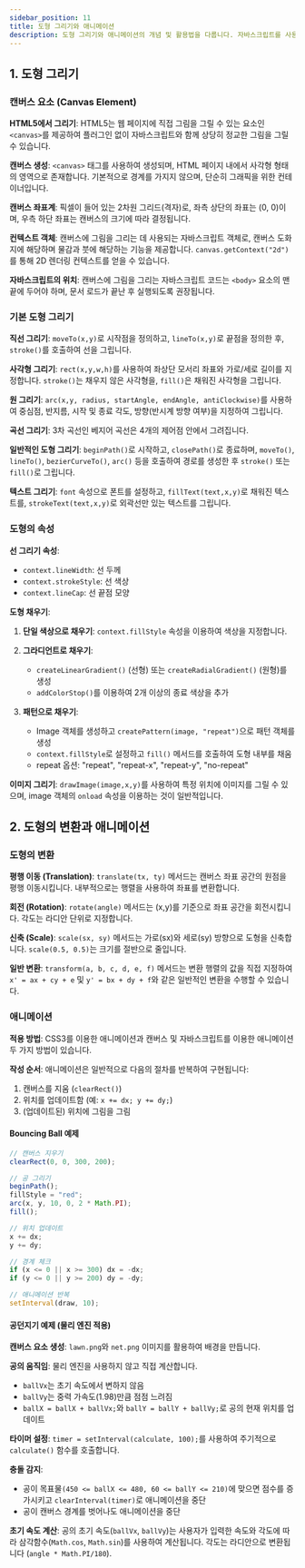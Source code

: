 ```yaml
---
sidebar_position: 11
title: 도형 그리기와 애니메이션
description: 도형 그리기와 애니메이션의 개념 및 활용법을 다룹니다. 자바스크립트를 사용하여 도형을 그리고, 애니메이션을 구현하는 방법을 설명합니다.
---
```


## 1. 도형 그리기

### 캔버스 요소 (Canvas Element)

**HTML5에서 그리기**: HTML5는 웹 페이지에 직접 그림을 그릴 수 있는 요소인 `<canvas>`를 제공하여 플러그인 없이 자바스크립트와 함께 상당히 정교한 그림을 그릴 수 있습니다.

**캔버스 생성**: `<canvas>` 태그를 사용하여 생성되며, HTML 페이지 내에서 사각형 형태의 영역으로 존재합니다. 기본적으로 경계를 가지지 않으며, 단순히 그래픽을 위한 컨테이너입니다.

**캔버스 좌표계**: 픽셀이 들어 있는 2차원 그리드(격자)로, 좌측 상단의 좌표는 (0, 0)이며, 우측 하단 좌표는 캔버스의 크기에 따라 결정됩니다.

**컨텍스트 객체**: 캔버스에 그림을 그리는 데 사용되는 자바스크립트 객체로, 캔버스 도화지에 해당하며 물감과 붓에 해당하는 기능을 제공합니다. `canvas.getContext("2d")`를 통해 2D 렌더링 컨텍스트를 얻을 수 있습니다.

**자바스크립트의 위치**: 캔버스에 그림을 그리는 자바스크립트 코드는 `<body>` 요소의 맨 끝에 두어야 하며, 문서 로드가 끝난 후 실행되도록 권장됩니다.

### 기본 도형 그리기

**직선 그리기**: `moveTo(x,y)`로 시작점을 정의하고, `lineTo(x,y)`로 끝점을 정의한 후, `stroke()`를 호출하여 선을 그립니다.

**사각형 그리기**: `rect(x,y,w,h)`를 사용하여 좌상단 모서리 좌표와 가로/세로 길이를 지정합니다. `stroke()`는 채우지 않은 사각형을, `fill()`은 채워진 사각형을 그립니다.

**원 그리기**: `arc(x,y, radius, startAngle, endAngle, antiClockwise)`를 사용하여 중심점, 반지름, 시작 및 종료 각도, 방향(반시계 방향 여부)을 지정하여 그립니다.

**곡선 그리기**: 3차 곡선인 베지어 곡선은 4개의 제어점 안에서 그려집니다.

**일반적인 도형 그리기**: `beginPath()`로 시작하고, `closePath()`로 종료하며, `moveTo()`, `lineTo()`, `bezierCurveTo()`, `arc()` 등을 호출하여 경로를 생성한 후 `stroke()` 또는 `fill()`로 그립니다.

**텍스트 그리기**: `font` 속성으로 폰트를 설정하고, `fillText(text,x,y)`로 채워진 텍스트를, `strokeText(text,x,y)`로 외곽선만 있는 텍스트를 그립니다.

### 도형의 속성

**선 그리기 속성**:

- `context.lineWidth`: 선 두께
- `context.strokeStyle`: 선 색상
- `context.lineCap`: 선 끝점 모양

**도형 채우기**:

1. **단일 색상으로 채우기**: `context.fillStyle` 속성을 이용하여 색상을 지정합니다.

2. **그라디언트로 채우기**:

   - `createLinearGradient()` (선형) 또는 `createRadialGradient()` (원형)를 생성
   - `addColorStop()`를 이용하여 2개 이상의 종료 색상을 추가

3. **패턴으로 채우기**:
   - Image 객체를 생성하고 `createPattern(image, "repeat")`으로 패턴 객체를 생성
   - `context.fillStyle`로 설정하고 `fill()` 메서드를 호출하여 도형 내부를 채움
   - repeat 옵션: "repeat", "repeat-x", "repeat-y", "no-repeat"

**이미지 그리기**: `drawImage(image,x,y)`를 사용하여 특정 위치에 이미지를 그릴 수 있으며, image 객체의 `onload` 속성을 이용하는 것이 일반적입니다.

## 2. 도형의 변환과 애니메이션

### 도형의 변환

**평행 이동 (Translation)**: `translate(tx, ty)` 메서드는 캔버스 좌표 공간의 원점을 평행 이동시킵니다. 내부적으로는 행렬을 사용하여 좌표를 변환합니다.

**회전 (Rotation)**: `rotate(angle)` 메서드는 (x,y)를 기준으로 좌표 공간을 회전시킵니다. 각도는 라디안 단위로 지정합니다.

**신축 (Scale)**: `scale(sx, sy)` 메서드는 가로(sx)와 세로(sy) 방향으로 도형을 신축합니다. `scale(0.5, 0.5)`는 크기를 절반으로 줄입니다.

**일반 변환**: `transform(a, b, c, d, e, f)` 메서드는 변환 행렬의 값을 직접 지정하여 `x' = ax + cy + e` 및 `y' = bx + dy + f`와 같은 일반적인 변환을 수행할 수 있습니다.

### 애니메이션

**적용 방법**: CSS3를 이용한 애니메이션과 캔버스 및 자바스크립트를 이용한 애니메이션 두 가지 방법이 있습니다.

**작성 순서**: 애니메이션은 일반적으로 다음의 절차를 반복하여 구현됩니다:

1. 캔버스를 지움 (`clearRect()`)
2. 위치를 업데이트함 (예: `x += dx; y += dy;`)
3. (업데이트된) 위치에 그림을 그림

#### Bouncing Ball 예제

```javascript
// 캔버스 지우기
clearRect(0, 0, 300, 200);

// 공 그리기
beginPath();
fillStyle = "red";
arc(x, y, 10, 0, 2 * Math.PI);
fill();

// 위치 업데이트
x += dx;
y += dy;

// 경계 체크
if (x <= 0 || x >= 300) dx = -dx;
if (y <= 0 || y >= 200) dy = -dy;

// 애니메이션 반복
setInterval(draw, 10);
```

#### 공던지기 예제 (물리 엔진 적용)

**캔버스 요소 생성**: `lawn.png`와 `net.png` 이미지를 활용하여 배경을 만듭니다.

**공의 움직임**: 물리 엔진을 사용하지 않고 직접 계산합니다.

- `ballVx`는 초기 속도에서 변하지 않음
- `ballVy`는 중력 가속도(1.98)만큼 점점 느려짐
- `ballX = ballX + ballVx;`와 `ballY = ballY + ballVy;`로 공의 현재 위치를 업데이트

**타이머 설정**: `timer = setInterval(calculate, 100);`를 사용하여 주기적으로 `calculate()` 함수를 호출합니다.

**충돌 감지**:

- 공이 목표물`(450 <= ballX <= 480, 60 <= ballY <= 210)`에 맞으면 점수를 증가시키고 `clearInterval(timer)`로 애니메이션을 중단
- 공이 캔버스 경계를 벗어나도 애니메이션을 중단

**초기 속도 계산**: 공의 초기 속도(`ballVx`, `ballVy`)는 사용자가 입력한 속도와 각도에 따라 삼각함수(`Math.cos`, `Math.sin`)를 사용하여 계산됩니다. 각도는 라디안으로 변환됩니다 (`angle * Math.PI/180`).
